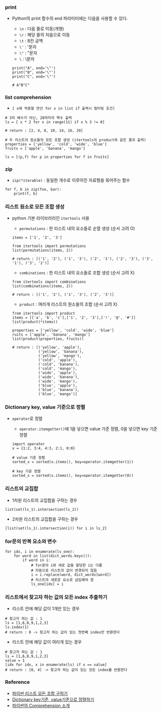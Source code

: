 ### print

- Python의 print 함수의 end 파라미터에는 다음을 사용할 수 있다.

  - `\n` : 다음 줄로 이동(개행)
  - `\r` : 해당 줄의 처음으로 이동
  - `\t` : 8칸 공백
  - `\'` : '문자
  - `\"` : "문자
  - `\` : \문자

  ```
  print("A", end='\"')
  print("B", end='\"')
  print("C", end='\"')

  # A"B"C"
  ```

### list comprehension

- `[ x에 적용할 연산 for x in list if 출력시 필터링 조건]`

```
# 3의 배수가 아닌, 20까지의 짝수 출력
ls = [ x * 2 for x in range(11) if x % 3 != 0]

# return : [2, 4, 8, 10, 14, 16, 20]

# 두 리스트의 원소들의 모든 조합 생성 (itertools의 product와 같은 결과 출력)
properties = ['yellow', 'cold', 'wide', 'blue']
fruits = ['apple', 'banana', 'mango']

ls = [(p,f) for p in properties for f in fruits]
```

### zip

- `zip(*iterable)` : 동일한 개수로 이루어진 자료형을 묶어주는 함수

```
for f, b in zip(foo, bar):
    print(f, b)
```

### 리스트 원소로 모든 조합 생성

- python 기본 라이브러리인 `itertools` 사용

  - `permutations` : 한 리스트 내의 요소들로 순열 생성 (순서 고려 O)

  ```
  items = ['1', '2', '3']

  from itertools import permutations
  list(permutations(items, 2))

  # return : [('1', '2'), ('1', '3'), ('2', '1'), ('2', '3'), ('3', '1'), ('3', '2')]
  ```

  - `combinations` : 한 리스트 내의 요소들로 조합 생성 (순서 고려 X)

  ```
  from itertools import combinations
  list(combinations(items, 2))

  # return : [('1', '2'), ('1', '3'), ('2', '3')]
  ```

  - `product` : 여러개 리스트의 원소들의 조합 (순서 고려 X)

  ```
  from itertools import product
  items = [['a', 'b', 'c'],['1', '2', '3'],['!', '@', '#']]
  list(product(*items))

  properties = ['yellow', 'cold', 'wide', 'blue']
  ruits = ['apple', 'banana', 'mango']
  list(product(properties, fruits))

  # return : [('yellow', 'apple'),
              ('yellow', 'banana'),
              ('yellow', 'mango'),
              ('cold', 'apple'),
              ('cold', 'banana'),
              ('cold', 'mango'),
              ('wide', 'apple'),
              ('wide', 'banana'),
              ('wide', 'mango'),
              ('blue', 'apple'),
              ('blue', 'banana'),
              ('blue', 'mango')]
  ```

### Dictionary key, value 기준으로 정렬

- `operator`로 정렬

  - `operator.itemgetter()`에 1을 넣으면 value 가준 정렬, 0을 넣으면 key 기준 정렬

  ```
  import operator
  x = {1:2, 3:4, 4:3, 2:1, 0:0}

  # value 기준 정렬
  sorted_x = sorted(x.items(), key=operator.itemgetter(1))

  # key 기준 정렬
  sorted_x = sorted(x.items(), key=operator.itemgetter(0))
  ```

### 리스트의 교집합

- 1차원 리스트의 교집합을 구하는 경우

```
list(set(ls_1).intersection(ls_2))
```

- 2차원 리스트의 교집합을 구하는 경우

```
[list(set(ls_1).intersection(i)) for i in ls_2]
```

### for문의 반복 요소와 변수

```
for idx, i in enumerate(ls_one):
    for word in list(dict_words.keys()):
        if word in i:
            # for문의 i와 새로 값을 할당한 i는 다름
            # 자동으로 리스트의 값이 변경되지 않음
            i = i.replace(word, dict_words[word])
            # 리스트의 새로운 요소로 삽입해야 함
            ls_one[idx] = i
```

### 리스트에서 찾고자 하는 값의 모든 index 추출하기

- 리스트 안에 해당 값이 1개만 있는 경우

```
# 찾고자 하는 값 : 1
ls = [1,6,8,9,1,2,3]
ls.index(1)
# return : 0 -> 찾고자 하는 값이 있는 첫번째 index만 반환한다
```

- 리스트 안에 해당 값이 여러개 있는 경우

```
# 찾고자 하는 값 : 1
ls = [1,6,8,9,1,2,3]
value = 1
[idx for idx, x in enumerate(ls) if x == value]
# return : [0, 4] -> 찾고자 하는 값이 있는 모든 index를 반환한다
```

### Reference

- [파이썬 리스트 모든 조합 구하기](https://ourcstory.tistory.com/414)
- [Dictionary key기준, value기준으로 정렬하기](https://ourcstory.tistory.com/76)
- [파이썬의 Comprehension 소개](https://mingrammer.com/introduce-comprehension-of-python/)
